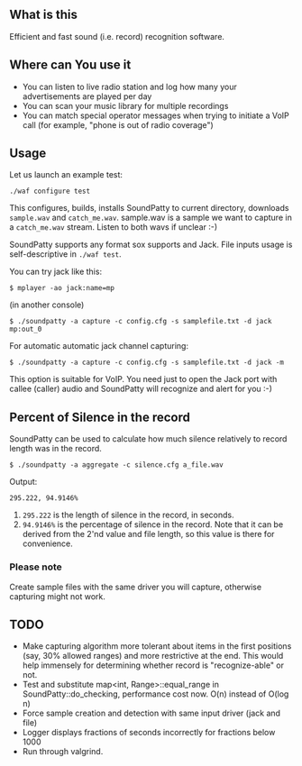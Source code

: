 ## What is this ##
Efficient and fast sound (i.e. record) recognition software.

## Where can You use it ##
* You can listen to live radio station and log how many your advertisements are
  played per day
* You can scan your music library for multiple recordings
* You can match special operator messages when trying to initiate a VoIP call
  (for example, "phone is out of radio coverage")

## Usage ##
Let us launch an example test:

    ./waf configure test

This configures, builds, installs SoundPatty to current directory, downloads
`sample.wav` and `catch_me.wav`.  sample.wav is a sample we want to capture in
a `catch_me.wav` stream. Listen to both wavs if unclear :-)

SoundPatty supports any format sox supports and Jack. File inputs usage is
self-descriptive in `./waf test`.

You can try jack like this:

    $ mplayer -ao jack:name=mp 

(in another console)

    $ ./soundpatty -a capture -c config.cfg -s samplefile.txt -d jack mp:out_0

For automatic automatic jack channel capturing:

    $ ./soundpatty -a capture -c config.cfg -s samplefile.txt -d jack -m

This option is suitable for VoIP. You need just to open the Jack port with
callee (caller) audio and SoundPatty will recognize and alert for you :-)

## Percent of Silence in the record ##

SoundPatty can be used to calculate how much silence relatively to record
length was in the record.

    $ ./soundpatty -a aggregate -c silence.cfg a_file.wav

Output:

    295.222, 94.9146%

1. `295.222` is the length of silence in the record, in seconds.
2. `94.9146%` is the percentage of silence in the record. Note that it can be
   derived from the 2'nd value and file length, so this value is there for
   convenience.

### Please note  ###
Create sample files with the same driver you will capture, otherwise capturing
might not work.

## TODO ##

* Make capturing algorithm more tolerant about items in the first positions
  (say, 30% allowed ranges) and more restrictive at the end. This would help
  immensely for determining whether record is "recognize-able" or not.
* Test and substitute map<int, Range>::equal_range in SoundPatty::do_checking,
  performance cost now. O(n) instead of O(log n)
* Force sample creation and detection with same input driver (jack and file)
* Logger displays fractions of seconds incorrectly for fractions below 1000
* Run through valgrind.
